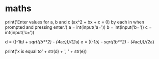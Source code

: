 # maths
print('Enter values for a, b and c (ax^2 + bx + c = 0) by each in when prompted and pressing enter.')
a = int(input('a='))
b = int(input('b='))
c = int(input('c='))

d = ((-1*b) + sqrt((b**2) - (4*a*c)))/(2*a)
e = ((-1*b) - sqrt((b**2) - (4*a*c)))/(2*a)

print('x is equal to' + str(d) + ', ' + str(e))
